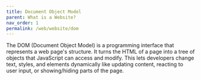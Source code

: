 ```yaml
---
title: Document Object Model
parent: What is a Website?
nav_order: 1
permalink: /web/website/dom
---
```

The DOM (Document Object Model) is a programming interface that represents a web page's structure. It turns the HTML of a page into a tree of objects that JavaScript can access and modify. This lets developers change text, styles, and elements dynamically like updating content, reacting to user input, or showing/hiding parts of the page.
